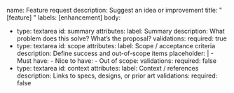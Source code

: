 name: Feature request
description: Suggest an idea or improvement
title: "[feature] <short description>"
labels: [enhancement]
body:
  - type: textarea
    id: summary
    attributes:
      label: Summary
      description: What problem does this solve? What’s the proposal?
    validations:
      required: true
  - type: textarea
    id: scope
    attributes:
      label: Scope / acceptance criteria
      description: Define success and out-of-scope items
      placeholder: |
        - Must have:
        - Nice to have:
        - Out of scope:
    validations:
      required: false
  - type: textarea
    id: context
    attributes:
      label: Context / references
      description: Links to specs, designs, or prior art
    validations:
      required: false

